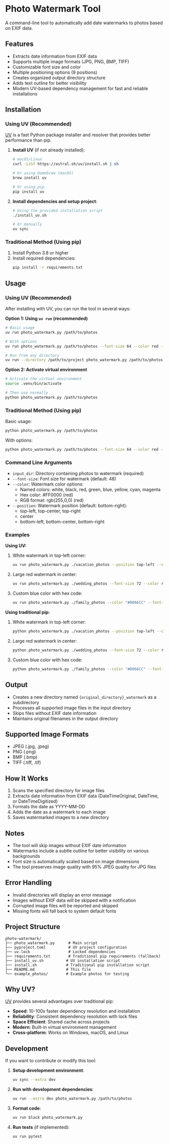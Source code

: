 # Photo Watermark Tool

A command-line tool to automatically add date watermarks to photos based on EXIF data.

## Features

- Extracts date information from EXIF data
- Supports multiple image formats (JPG, PNG, BMP, TIFF)
- Customizable font size and color
- Multiple positioning options (9 positions)
- Creates organized output directory structure
- Adds text outline for better visibility
- Modern UV-based dependency management for fast and reliable installations

## Installation

### Using UV (Recommended)

[UV](https://github.com/astral-sh/uv) is a fast Python package installer and resolver that provides better performance than pip.

1. **Install UV** (if not already installed):
   ```bash
   # macOS/Linux
   curl -LsSf https://astral.sh/uv/install.sh | sh
   
   # Or using Homebrew (macOS)
   brew install uv
   
   # Or using pip
   pip install uv
   ```

2. **Install dependencies and setup project**:
   ```bash
   # Using the provided installation script
   ./install_uv.sh
   
   # Or manually
   uv sync
   ```

### Traditional Method (Using pip)

1. Install Python 3.8 or higher
2. Install required dependencies:
   ```bash
   pip install -r requirements.txt
   ```

## Usage

### Using UV (Recommended)

After installing with UV, you can run the tool in several ways:

**Option 1: Using `uv run` (recommended)**
```bash
# Basic usage
uv run photo_watermark.py /path/to/photos

# With options
uv run photo_watermark.py /path/to/photos --font-size 64 --color red --position bottom-right

# Run from any directory
uv run --directory /path/to/project photo_watermark.py /path/to/photos
```

**Option 2: Activate virtual environment**
```bash
# Activate the virtual environment
source .venv/bin/activate

# Then use normally
python photo_watermark.py /path/to/photos
```

### Traditional Method (Using pip)

Basic usage:
```bash
python photo_watermark.py /path/to/photos
```

With options:
```bash
python photo_watermark.py /path/to/photos --font-size 64 --color red --position bottom-right
```

### Command Line Arguments

- `input_dir`: Directory containing photos to watermark (required)
- `--font-size`: Font size for watermark (default: 48)
- `--color`: Watermark color options:
  - Named colors: white, black, red, green, blue, yellow, cyan, magenta
  - Hex color: #FF0000 (red)
  - RGB format: rgb(255,0,0) (red)
- `--position`: Watermark position (default: bottom-right):
  - top-left, top-center, top-right
  - center
  - bottom-left, bottom-center, bottom-right

### Examples

**Using UV:**

1. White watermark in top-left corner:
   ```bash
   uv run photo_watermark.py ./vacation_photos --position top-left --color white
   ```

2. Large red watermark in center:
   ```bash
   uv run photo_watermark.py ./wedding_photos --font-size 72 --color red --position center
   ```

3. Custom blue color with hex code:
   ```bash
   uv run photo_watermark.py ./family_photos --color "#0066CC" --font-size 36
   ```

**Using traditional pip:**

1. White watermark in top-left corner:
   ```bash
   python photo_watermark.py ./vacation_photos --position top-left --color white
   ```

2. Large red watermark in center:
   ```bash
   python photo_watermark.py ./wedding_photos --font-size 72 --color red --position center
   ```

3. Custom blue color with hex code:
   ```bash
   python photo_watermark.py ./family_photos --color "#0066CC" --font-size 36
   ```

## Output

- Creates a new directory named `{original_directory}_watermark` as a subdirectory
- Processes all supported image files in the input directory
- Skips files without EXIF date information
- Maintains original filenames in the output directory

## Supported Image Formats

- JPEG (.jpg, .jpeg)
- PNG (.png)
- BMP (.bmp)
- TIFF (.tiff, .tif)

## How It Works

1. Scans the specified directory for image files
2. Extracts date information from EXIF data (DateTimeOriginal, DateTime, or DateTimeDigitized)
3. Formats the date as YYYY-MM-DD
4. Adds the date as a watermark to each image
5. Saves watermarked images to a new directory

## Notes

- The tool will skip images without EXIF date information
- Watermarks include a subtle outline for better visibility on various backgrounds
- Font size is automatically scaled based on image dimensions
- The tool preserves image quality with 95% JPEG quality for JPG files

## Error Handling

- Invalid directories will display an error message
- Images without EXIF data will be skipped with a notification
- Corrupted image files will be reported and skipped
- Missing fonts will fall back to system default fonts

## Project Structure

```
photo-watermark/
├── photo_watermark.py      # Main script
├── pyproject.toml          # UV project configuration
├── uv.lock                 # Locked dependencies
├── requirements.txt        # Traditional pip requirements (fallback)
├── install_uv.sh          # UV installation script
├── install.sh             # Traditional pip installation script
├── README.md              # This file
└── example_photos/        # Example photos for testing
```

## Why UV?

[UV](https://github.com/astral-sh/uv) provides several advantages over traditional pip:

- **Speed**: 10-100x faster dependency resolution and installation
- **Reliability**: Consistent dependency resolution with lock files
- **Space Efficient**: Shared cache across projects
- **Modern**: Built-in virtual environment management
- **Cross-platform**: Works on Windows, macOS, and Linux

## Development

If you want to contribute or modify this tool:

1. **Setup development environment**:
   ```bash
   uv sync --extra dev
   ```

2. **Run with development dependencies**:
   ```bash
   uv run --extra dev photo_watermark.py /path/to/photos
   ```

3. **Format code**:
   ```bash
   uv run black photo_watermark.py
   ```

4. **Run tests** (if implemented):
   ```bash
   uv run pytest
   ```